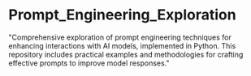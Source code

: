 # Prompt_Engineering_Exploration
"Comprehensive exploration of prompt engineering techniques for enhancing interactions with AI models, implemented in Python. This repository includes practical examples and methodologies for crafting effective prompts to improve model responses."
